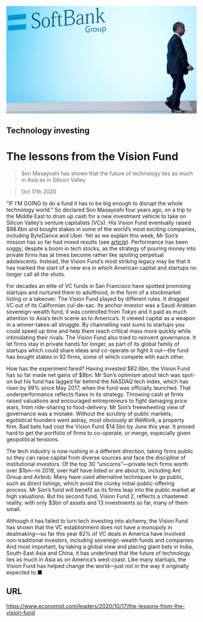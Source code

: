 ![](./images/20201017_LDP001_1.jpg)

## Technology investing

# The lessons from the Vision Fund

> Son Masayoshi has shown that the future of technology lies as much in Asia as in Silicon Valley

> Oct 17th 2020

“IF I’M GOING to do a fund it has to be big enough to disrupt the whole technology world.” So declared Son Masayoshi four years ago, on a trip to the Middle East to drum up cash for a new investment vehicle to take on Silicon Valley’s venture capitalists (VCs). His Vision Fund eventually raised $98.6bn and bought stakes in some of the world’s most exciting companies, including ByteDance and Uber. Yet as we explain this week, Mr Son’s mission has so far had mixed results (see [article](https://www.economist.com//node/21792838)). Performance has been soggy, despite a boom in tech stocks, as the strategy of pouring money into private firms has at times become rather like spoiling perpetual adolescents. Instead, the Vision Fund’s most striking legacy may be that it has marked the start of a new era in which American capital and startups no longer call all the shots.

For decades an elite of VC funds in San Francisco have spotted promising startups and nurtured them to adulthood, in the form of a stockmarket listing or a takeover. The Vision Fund played by different rules. It dragged VC out of its Californian cul-de-sac. Its anchor investor was a Saudi Arabian sovereign-wealth fund, it was controlled from Tokyo and it paid as much attention to Asia’s tech scene as to America’s. It viewed capital as a weapon in a winner-takes-all struggle. By channelling vast sums to startups you could speed up time and help them reach critical mass more quickly while intimidating their rivals. The Vision Fund also tried to reinvent governance. It let firms stay in private hands for longer, as part of its global family of startups which could share ideas and co-operate or fight it out—the fund has bought stakes in 92 firms, some of which compete with each other.

How has the experiment fared? Having invested $82.6bn, the Vision Fund has so far made net gains of $8bn. Mr Son’s optimism about tech was spot-on but his fund has lagged far behind the NASDAQ tech index, which has risen by 99% since May 2017, when the fund was officially launched. That underperformance reflects flaws in its strategy. Throwing cash at firms raised valuations and encouraged entrepreneurs to fight damaging price wars, from ride-sharing to food-delivery. Mr Son’s freewheeling view of governance was a mistake. Without the scrutiny of public markets, egotistical founders went astray, most obviously at WeWork, a property firm. Bad bets had cost the Vision Fund $14.5bn by June this year. It proved hard to get the portfolio of firms to co-operate, or merge, especially given geopolitical tensions.

The tech industry is now rushing in a different direction, taking firms public so they can raise capital from diverse sources and face the discipline of institutional investors. Of the top 30 “unicorns”—private tech firms worth over $1bn—in 2018, over half have listed or are about to, including Ant Group and Airbnb. Many have used alternative techniques to go public, such as direct listings, which avoid the clunky initial-public-offering process. Mr Son’s fund will benefit as its firms leap into the public market at high valuations. But his second fund, Vision Fund 2, reflects a chastened reality, with only $3bn of assets and 13 investments so far, many of them small.

Although it has failed to turn tech investing into alchemy, the Vision Fund has shown that the VC establishment does not have a monopoly in dealmaking—so far this year 82% of VC deals in America have involved non-traditional investors, including sovereign-wealth funds and companies. And most important, by taking a global view and placing giant bets in India, South-East Asia and China, it has underlined that the future of technology lies as much in Asia as on America’s west coast. Like many startups, the Vision Fund has helped change the world—just not in the way it originally expected to.■

## URL

https://www.economist.com/leaders/2020/10/17/the-lessons-from-the-vision-fund
